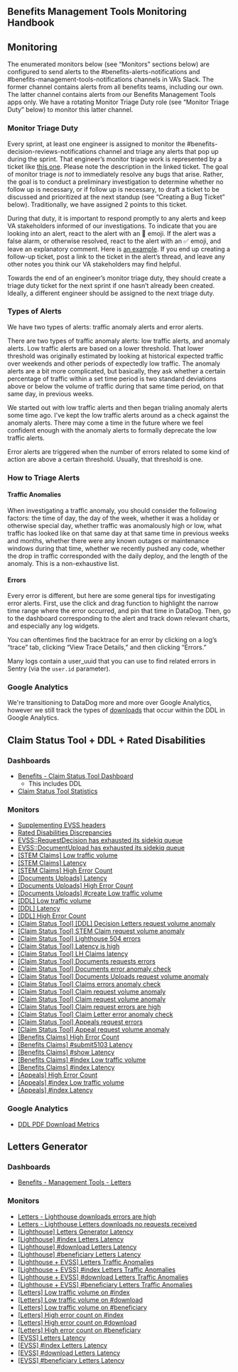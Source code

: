 ## Benefits Management Tools Monitoring Handbook

## Monitoring

The enumerated monitors below (see “Monitors” sections below) are configured to send alerts to the #benefits-alerts-notifications and #benefits-management-tools-notifications channels in VA’s Slack.  The former channel contains alerts from all benefits teams, including our own.  The latter channel contains alerts from our Benefits Management Tools apps only.  We have a rotating Monitor Triage Duty role (see “Monitor Triage Duty” below) to monitor this latter channel.

### Monitor Triage Duty

Every sprint, at least one engineer is assigned to monitor the #benefits-decision-reviews-notifications channel and triage any alerts that pop up during the sprint.  That engineer’s monitor triage work is represented by a ticket like [this one](https://github.com/department-of-veterans-affairs/va.gov-team/issues/77054).  Please note the description in the linked ticket.  The goal of monitor triage is _not_ to immediately resolve any bugs that arise.  Rather, the goal is to conduct a preliminary investigation to determine whether no follow up is necessary, or if follow up is necessary, to draft a ticket to be discussed and prioritized at the next standup (see “Creating a Bug Ticket” below).  Traditionally, we have assigned 2 points to this ticket.

During that duty, it is important to respond promptly to any alerts and keep VA stakeholders informed of our investigations.  To indicate that you are looking into an alert, react to the alert with an 👀 emoji.  If the alert was a false alarm, or otherwise resolved, react to the alert with an ✅ emoji, and leave an explanatory comment.  Here is [an example](https://dsva.slack.com/archives/C05UPRR0HK3/p1710712459247059).  If you end up creating a follow-up ticket, post a link to the ticket in the alert’s thread, and leave any other notes you think our VA stakeholders may find helpful.

Towards the end of an engineer’s monitor triage duty, they should create a triage duty ticket for the next sprint if one hasn’t already been created.  Ideally, a different engineer should be assigned to the next triage duty.

### Types of Alerts

We have two types of alerts:  traffic anomaly alerts and error alerts.  

There are two types of traffic anomaly alerts:  low traffic alerts, and anomaly alerts.  Low traffic alerts are based on a lower threshold.  That lower threshold was originally estimated by looking at historical expected traffic over weekends and other periods of expectedly low traffic.  The anomaly alerts are a bit more complicated, but basically, they ask whether a certain percentage of traffic within a set time period is two standard deviations above or below the volume of traffic during that same time period, on that same day, in previous weeks.

We started out with low traffic alerts and then began trialing anomaly alerts some time ago.  I’ve kept the low traffic alerts around as a check against the anomaly alerts.  There may come a time in the future where we feel confident enough with the anomaly alerts to formally deprecate the low traffic alerts.

Error alerts are triggered when the number of errors related to some kind of action are above a certain threshold.  Usually, that threshold is one.

### How to Triage Alerts

#### Traffic Anomalies

When investigating a traffic anomaly, you should consider the following factors: the time of day, the day of the week, whether it was a holiday or otherwise special day, whether traffic was anomalously high or low, what traffic has looked like on that same day at that same time in previous weeks and months, whether there were any known outages or maintenance windows during that time, whether we recently pushed any code, whether the drop in traffic corresponded with the daily deploy, and the length of the anomaly.  This is a non-exhaustive list.

#### Errors

Every error is different, but here are some general tips for investigating error alerts.  First, use the click and drag function to highlight the narrow time range where the error occurred, and pin that time in DataDog.  Then, go to the dashboard corresponding to the alert and track down relevant charts, and especially any log widgets.

You can oftentimes find the backtrace for an error by clicking on a log’s “trace” tab, clicking “View Trace Details,” and then clicking “Errors.”

Many logs contain a user_uuid that you can use to find related errors in Sentry (via the `user.id` parameter).

### Google Analytics

We're transitioning to DataDog more and more over Google Analytics, however we still track the types of [downloads](https://analytics.google.com/analytics/web/#/report/content-event-events/a50123418w177519031p184624291/_u.date00=20230101&_u.date01=20240402&explorer-table.plotKeys=%5B%5D&_r.drilldown=analytics.eventCategory:Interactions,analytics.eventAction:PDF%20Downloaded%20-%20Download%20Claim%20Letter%20(PDF)/) that occur within the DDL in Google Analytics.

## Claim Status Tool + DDL + Rated Disabilities

### Dashboards

* [Benefits - Claim Status Tool Dashboard](https://vagov.ddog-gov.com/dashboard/8me-h86-qmb/benefits-claim-status-tool-dashboard)
  * This includes DDL
* [Claim Status Tool Statistics](https://vagov.ddog-gov.com/dashboard/p2a-9ii-9hz/claim-status-tool-statistics)

### Monitors

* [Supplementing EVSS headers](https://vagov.ddog-gov.com/monitors/200508?view=spans)
* [Rated Disabilities Discrepancies](https://vagov.ddog-gov.com/monitors/172081?view=spans)
* [EVSS::RequestDecision has exhausted its sidekiq queue](https://vagov.ddog-gov.com/monitors/188768?view=spans)
* [EVSS::DocumentUpload has exhausted its sidekiq queue](https://vagov.ddog-gov.com/monitors/190515?view=spans)
* [[STEM Claims] Low traffic volume](https://vagov.ddog-gov.com/monitors/203865?view=spans)
* [[STEM Claims] Latency](https://vagov.ddog-gov.com/monitors/203859?view=spans)
* [[STEM Claims] High Error Count](https://vagov.ddog-gov.com/monitors/203608?view=spans)
* [[Documents Uploads] Latency](https://vagov.ddog-gov.com/monitors/200796?view=spans)
* [[Documents Uploads] High Error Count](https://vagov.ddog-gov.com/monitors/200793?view=spans)
* [[Documents Uploads] #create Low traffic volume](https://vagov.ddog-gov.com/monitors/200591?view=spans)
* [[DDL] Low traffic volume](https://vagov.ddog-gov.com/monitors/200799?view=spans)
* [[DDL] Latency](https://vagov.ddog-gov.com/monitors/200798?view=spans)
* [[DDL] High Error Count](https://vagov.ddog-gov.com/monitors/200797?view=spans)
* [[Claim Status Tool] [DDL] Decision Letters request volume anomaly](https://vagov.ddog-gov.com/monitors/200399?view=spans)
* [[Claim Status Tool] STEM Claim request volume anomaly](https://vagov.ddog-gov.com/monitors/203619?view=spans)
* [[Claim Status Tool] Lighthouse 504 errors](https://vagov.ddog-gov.com/monitors/160179?view=spans)
* [[Claim Status Tool] Latency is high](https://vagov.ddog-gov.com/monitors/157346?view=spans)
* [[Claim Status Tool] LH Claims latency](https://vagov.ddog-gov.com/monitors/169661?view=spans)
* [[Claim Status Tool] Documents requests errors](https://vagov.ddog-gov.com/monitors/186125?view=spans)
* [[Claim Status Tool] Documents error anomaly check](https://vagov.ddog-gov.com/monitors/187606?view=spans)
* [[Claim Status Tool] Documents Uploads request volume anomaly](https://vagov.ddog-gov.com/monitors/200348?view=spans)
* [[Claim Status Tool] Claims errors anomaly check](https://vagov.ddog-gov.com/monitors/160184?view=spans)
* [[Claim Status Tool] Claim request volume anomaly](https://vagov.ddog-gov.com/monitors/196837?view=spans)
* [[Claim Status Tool] Claim request volume anomaly](https://vagov.ddog-gov.com/monitors/162174?view=spans)
* [[Claim Status Tool] Claim request errors are high](https://vagov.ddog-gov.com/monitors/157719?view=spans)
* [[Claim Status Tool] Claim Letter error anomaly check](https://vagov.ddog-gov.com/monitors/189174?view=spans&from_ts=1711899451121&to_ts=1712072251120&eval_ts=1712072251120)
* [[Claim Status Tool] Appeals request errors](https://vagov.ddog-gov.com/monitors/162361?view=spans)
* [[Claim Status Tool] Appeal request volume anomaly](https://vagov.ddog-gov.com/monitors/162360?view=spans)
* [[Benefits Claims] High Error Count](https://vagov.ddog-gov.com/monitors/200411?view=spans)
* [[Benefits Claims] #submit5103 Latency](https://vagov.ddog-gov.com/monitors/200408?view=spans)
* [[Benefits Claims] #show Latency](https://vagov.ddog-gov.com/monitors/200407?view=spans)
* [[Benefits Claims] #index Low traffic volume](https://vagov.ddog-gov.com/monitors/200585?view=spans)
* [[Benefits Claims] #index Latency](https://vagov.ddog-gov.com/monitors/199721?view=spans)
* [[Appeals] High Error Count](https://vagov.ddog-gov.com/monitors/200592?view=spans)
* [[Appeals] #index Low traffic volume](https://vagov.ddog-gov.com/monitors/200587?view=spans)
* [[Appeals] #index Latency](https://vagov.ddog-gov.com/monitors/200794?view=spans)

### Google Analytics

* [DDL PDF Download Metrics](https://analytics.google.com/analytics/web/#/report/content-event-events/a50123418w177519031p184624291/_u.date00=20230101&_u.date01=20240402&explorer-table.plotKeys=%5B%5D&_r.drilldown=analytics.eventCategory:Interactions,analytics.eventAction:PDF%20Downloaded%20-%20Download%20Claim%20Letter%20(PDF)/)

## Letters Generator

### Dashboards

* [Benefits - Management Tools - Letters](https://vagov.ddog-gov.com/dashboard/86n-b39-hhn/benefits-management-tools-letters)

### Monitors

* [Letters - Lighthouse downloads errors are high](https://vagov.ddog-gov.com/monitors/137721?view=spans)
* [Letters - Lighthouse Letters downloads no requests received](https://vagov.ddog-gov.com/monitors/138567?view=spans)
* [[Lighthouse] Letters Generator Latency](https://vagov.ddog-gov.com/monitors/193367?view=spans)
* [[Lighthouse] #index Letters Latency](https://vagov.ddog-gov.com/monitors/193401?view=spans)
* [[Lighthouse] #download Letters Latency](https://vagov.ddog-gov.com/monitors/194137?view=spans)
* [[Lighthouse] #beneficiary Letters Latency](https://vagov.ddog-gov.com/monitors/194141?view=spans)
* [[Lighthouse + EVSS] Letters Traffic Anomalies](https://vagov.ddog-gov.com/monitors/193827?view=spans)
* [[Lighthouse + EVSS] #index Letters Traffic Anomalies](https://vagov.ddog-gov.com/monitors/193400?view=spans)
* [[Lighthouse + EVSS] #download Letters Traffic Anomalies](https://vagov.ddog-gov.com/monitors/194138?view=spans)
* [[Lighthouse + EVSS] #beneficiary Letters Traffic Anomalies](https://vagov.ddog-gov.com/monitors/194143?view=spans)
* [[Letters] Low traffic volume on #index](https://vagov.ddog-gov.com/monitors/194126?view=spans)
* [[Letters] Low traffic volume on #download](https://vagov.ddog-gov.com/monitors/194139?view=spans)
* [[Letters] Low traffic volume on #beneficiary](https://vagov.ddog-gov.com/monitors/194144?view=spans)
* [[Letters] High error count on #index](https://vagov.ddog-gov.com/monitors/194127?view=spans)
* [[Letters] High error count on #download](https://vagov.ddog-gov.com/monitors/194128?view=spans)
* [[Letters] High error count on #beneficiary](https://vagov.ddog-gov.com/monitors/194129?view=spans)
* [[EVSS] Letters Latency](https://vagov.ddog-gov.com/monitors/193373?view=spans)
* [[EVSS] #index Letters Latency](https://vagov.ddog-gov.com/monitors/193822?view=spans)
* [[EVSS] #download Letters Latency](https://vagov.ddog-gov.com/monitors/194140?view=spans)
* [[EVSS] #beneficiary Letters Latency](https://vagov.ddog-gov.com/monitors/194142?view=spans)
